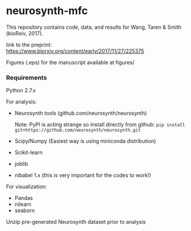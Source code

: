 # neurosynth-mfc
This repository contains code, data, and results for Wang, Taren & Smith (bioRxiv, 2017). 

link to the preprint: https://www.biorxiv.org/content/early/2017/11/27/225375

Figures (.eps) for the manuscript available at figures/

### Requirements
Python 2.7.x

For analysis:
- Neurosynth tools (github.com/neurosynth/neurosynth)

    Note: PyPI is acting strange so install directly from github: `pip install git+https://github.com/neurosynth/neurosynth.git`
- Scipy/Numpy (Easiest way is using miniconda distribution)
- Scikit-learn
- joblib
- nibabel 1.x (this is very important for the codes to work!)

For visualization:
- Pandas
- nilearn
- seaborn

Unzip pre-generated Neurosynth dataset prior to analysis


